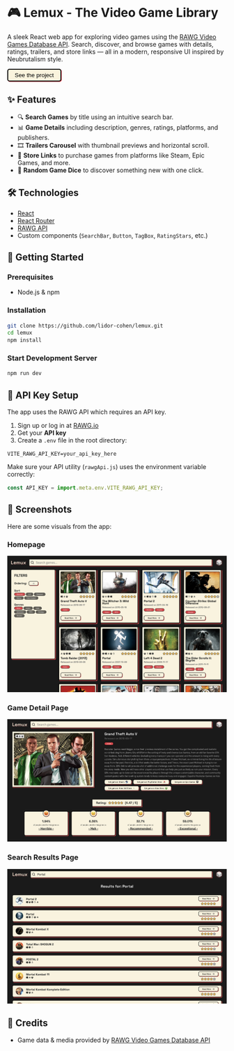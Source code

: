 # 🎮 Lemux - The Video Game Library

A sleek React web app for exploring video games using the [RAWG Video Games Database API](https://rawg.io/apidocs). Search, discover, and browse games with details, ratings, trailers, and store links — all in a modern, responsive UI inspired by Neubrutalism style.

<button style='background-color: #faf3dd; border: 2px solid black; border-radius: 5px; padding:5px 15px; box-shadow: 1px 1px 0 #e63946' onclick="window.location.href='https://chic-centaur-fa51d2.netlify.app/'">
  See the project
</button>

## ✨ Features

- 🔍 **Search Games** by title using an intuitive search bar.
- 📊 **Game Details** including description, genres, ratings, platforms, and publishers.
- 🎞 **Trailers Carousel** with thumbnail previews and horizontal scroll.
- 🏪 **Store Links** to purchase games from platforms like Steam, Epic Games, and more.
- 🎲 **Random Game Dice** to discover something new with one click.

## 🛠 Technologies

- [React](https://reactjs.org/)
- [React Router](https://reactrouter.com/)
- [RAWG API](https://rawg.io/apidocs)
- Custom components (`SearchBar`, `Button`, `TagBox`, `RatingStars`, etc.)

## 🚀 Getting Started

### Prerequisites

- Node.js & npm

### Installation

```bash
git clone https://github.com/lidor-cohen/lemux.git
cd lemux
npm install
```

### Start Development Server

```bash
npm run dev
```

## 🔑 API Key Setup

The app uses the RAWG API which requires an API key.

1. Sign up or log in at [RAWG.io](https://rawg.io/apidocs)
2. Get your **API key**
3. Create a `.env` file in the root directory:

```env
VITE_RAWG_API_KEY=your_api_key_here
```

Make sure your API utility (`rawgApi.js`) uses the environment variable correctly:

```js
const API_KEY = import.meta.env.VITE_RAWG_API_KEY;
```

## 📸 Screenshots

Here are some visuals from the app:

### Homepage

![Homepage](/src/assets/images/screenshots/1.png)

### Game Detail Page

![Game Detail Page](src/assets/images/screenshots/2.png)

### Search Results Page

![Trailer Carousel](src/assets/images/screenshots/3.png)

## 💬 Credits

- Game data & media provided by [RAWG Video Games Database API](https://rawg.io/apidocs)
